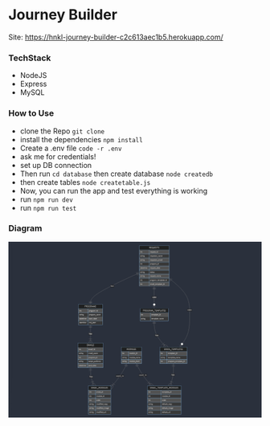 # Journey Builder

Site: <https://hnkl-journey-builder-c2c613aec1b5.herokuapp.com/>

### TechStack

* NodeJS
* Express
* MySQL

### How to Use

* clone the Repo ```git clone```
* install the dependencies ```npm install```
* Create a .env file ```code -r .env```
* ask me for credentials!
* set up DB connection
* Then run ```cd database``` then create database ```node createdb```
* then create tables ```node createtable.js```
* Now, you can run the app and test everything is working
* run ```npm run dev```
* run ```npm run test```

### Diagram

![ER](public/img/ER-diagram.png)
